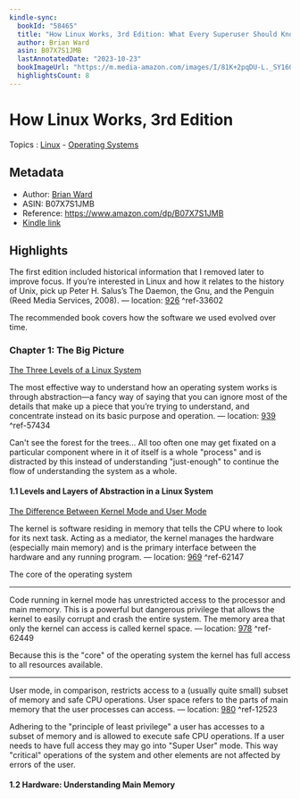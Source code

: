 ```yaml
---
kindle-sync:
  bookId: "58465"
  title: "How Linux Works, 3rd Edition: What Every Superuser Should Know"
  author: Brian Ward
  asin: B07X7S1JMB
  lastAnnotatedDate: "2023-10-23"
  bookImageUrl: "https://m.media-amazon.com/images/I/81K+2pqDU-L._SY160.jpg"
  highlightsCount: 8
---
```


# How Linux Works, 3rd Edition

Topics : [Linux](../4-hub-notes-🚉/Linux.md) - [Operating Systems](../4-hub-notes-🚉/Operating%20Systems.md)

## Metadata

- Author: [Brian Ward](https://www.amazon.comundefined)
- ASIN: B07X7S1JMB
- Reference: https://www.amazon.com/dp/B07X7S1JMB
- [Kindle link](kindle://book?action=open&asin=B07X7S1JMB)

## Highlights

The first edition included historical information that I removed later to improve focus. If you’re interested in Linux and how it relates to the history of Unix, pick up Peter H. Salus’s The Daemon, the Gnu, and the Penguin (Reed Media Services, 2008). — location: [926](kindle://book?action=open&asin=B07X7S1JMB&location=926) ^ref-33602

The recommended book covers how the software we used evolved over time.

### Chapter 1: The Big Picture

[The Three Levels of a Linux System](../3-permanent-notes-🧲/The%20Three%20Levels%20of%20a%20Linux%20System.md)

The most effective way to understand how an operating system works is through abstraction—a fancy way of saying that you can ignore most of the details that make up a piece that you’re trying to understand, and concentrate instead on its basic purpose and operation. — location: [939](kindle://book?action=open&asin=B07X7S1JMB&location=939) ^ref-57434

Can't see the forest for the trees... All too often one may get fixated on a particular component where in it of itself is a whole "process" and is distracted by this instead of understanding "just-enough" to continue the flow of understanding the system as a whole.

#### 1.1 Levels and Layers of Abstraction in a Linux System

[The Difference Between Kernel Mode and User Mode](../3-permanent-notes-🧲/The%20Difference%20Between%20Kernel%20Mode%20and%20User%20Mode.md)

The kernel is software residing in memory that tells the CPU where to look for its next task. Acting as a mediator, the kernel manages the hardware (especially main memory) and is the primary interface between the hardware and any running program. — location: [969](kindle://book?action=open&asin=B07X7S1JMB&location=969) ^ref-62147

The core of the operating system

---

Code running in kernel mode has unrestricted access to the processor and main memory. This is a powerful but dangerous privilege that allows the kernel to easily corrupt and crash the entire system. The memory area that only the kernel can access is called kernel space. — location: [978](kindle://book?action=open&asin=B07X7S1JMB&location=978) ^ref-62449

Because this is the "core" of the operating system the kernel has full access to all resources available.

---

User mode, in comparison, restricts access to a (usually quite small) subset of memory and safe CPU operations. User space refers to the parts of main memory that the user processes can access. — location: [980](kindle://book?action=open&asin=B07X7S1JMB&location=980) ^ref-12523

Adhering to the "principle of least privilege" a user has accesses to a subset of memory and is allowed to execute safe CPU operations. If a user needs to have full access they may go into "Super User" mode. This way "critical" operations of the system and other elements are not affected by errors of the user.

#### 1.2 Hardware: Understanding Main Memory
